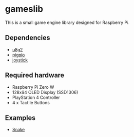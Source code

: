 # gameslib

This is a small game engine library designed for Raspberry Pi.

## Dependencies
* [u8g2](https://github.com/olikraus/u8g2)
* [pigpio](https://github.com/joan2937/pigpio)
* [joystick](https://github.com/drewnoakes/joystick)

## Required hardware
* Raspberry Pi Zero W
* 128x64 OLED Display (SSD1306)
* PlayStation 4 Controller
* 4 x Tactile Buttons

## Examples
* [Snake](https://github.com/morswin22/gameslib/tree/main/examples/snake/snake.cpp)